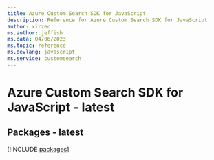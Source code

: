 ```yaml
---
title: Azure Custom Search SDK for JavaScript
description: Reference for Azure Custom Search SDK for JavaScript
author: xirzec
ms.author: jeffish
ms.data: 04/06/2023
ms.topic: reference
ms.devlang: javascript
ms.service: customsearch
---
```

# Azure Custom Search SDK for JavaScript - latest
## Packages - latest
[!INCLUDE [packages](custom-search-index.md)]